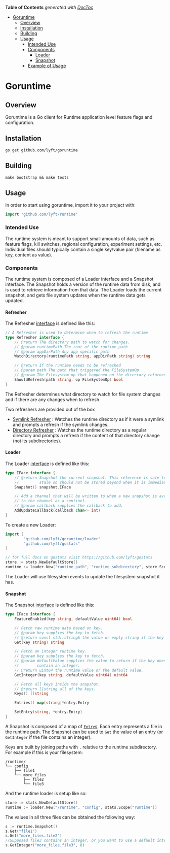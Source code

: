<!-- START doctoc generated TOC please keep comment here to allow auto update -->
<!-- DON'T EDIT THIS SECTION, INSTEAD RE-RUN doctoc TO UPDATE -->
**Table of Contents**  *generated with [DocToc](https://github.com/thlorenz/doctoc)*

- [Goruntime](#goruntime)
  - [Overview](#overview)
  - [Installation](#installation)
  - [Building](#building)
  - [Usage](#usage)
    - [Intended Use](#intended-use)
    - [Components](#components)
      - [Loader](#loader)
      - [Snapshot](#snapshot)
    - [Example of Usage](#example-of-usage)

<!-- END doctoc generated TOC please keep comment here to allow auto update -->

# Goruntime

## Overview

Goruntime is a Go client for Runtime application level feature flags and configuration.

## Installation

```
go get github.com/lyft/goruntime
```

## Building

```
make bootstrap && make tests
```

## Usage

In order to start using goruntime, import it to your project with:

```Go
import "github.com/lyft/runtime"
```

### Intended Use

The runtime system is meant to support small amounts of data, such
as feature flags, kill switches, regional configuration, experiment
settings, etc.  Individual files should typically contain a single key/value pair
(filename as key, content as value).

### Components

The runtime system is composed of a Loader interface and a Snapshot interface. The Snapshot holds a version of
the runtime data from disk, and is used to retrieve information from that data. The Loader loads the current snapshot, and
gets file system updates when the runtime data gets updated.

#### Refresher
The Refresher [interface](https://github.com/lyft/goruntime/blob/master/loader/refresher_iface.go) is defined like this:

```Go
// A Refresher is used to determine when to refresh the runtime
type Refresher interface {
	// @return The directory path to watch for changes.
	// @param runtimePath The root of the runtime path
	// @param appDirPath Any app specific path
	WatchDirectory(runtimePath string, appDirPath string) string

	// @return If the runtime needs to be refreshed
	// @param path The path that triggered the FileSystemOp
	// @param The Filesystem op that happened on the directory returned from WatchDirectory
	ShouldRefresh(path string, op FileSystemOp) bool
}
```

The Refresher determines what directory to watch for file system changes and if there are any changes when to refresh.

Two refreshers are provided out of the box
* [Symlink Refresher](https://github.com/lyft/goruntime/blob/master/loader/symlink_refresher.go) : Watches the runtime directory as if it were a symlink and prompts a refresh if the symlink changes.
* [Directory Refresher](https://github.com/lyft/goruntime/blob/master/loader/directory_refresher.go) : Watches the runtime directory as a regular directory and prompts a refresh if the content of that directory change (not its subdirectories). 

#### Loader

The Loader [interface](https://github.com/lyft/goruntime/blob/master/loader/iface.go) is defined like this:

```Go
type IFace interface {
	// @return Snapshot the current snapshot. This reference is safe to use forever, but will grow
	//         stale so should not be stored beyond when it is immediately needed.
	Snapshot() snapshot.IFace

	// Add a channel that will be written to when a new snapshot is available. "1" will be written
	// to the channel as a sentinel.
	// @param callback supplies the callback to add.
	AddUpdateCallback(callback chan<- int)
}
```

To create a new Loader:

```Go
import (
        "github.com/lyft/goruntime/loader"
        "github.com/lyft/gostats"
)

// for full docs on gostats visit https://github.com/lyft/gostats
store := stats.NewDefaultStore()
runtime := loader.New("runtime_path", "runtime_subdirectory", store.Scope("runtime"), &DirectoryRefresher{})
```

The Loader will use filesystem events to update the filesystem snapshot it has.

#### Snapshot

The Snapshot [interface](https://github.com/lyft/goruntime/blob/master/snapshot/iface.go) is defined like this:

```Go
type IFace interface {
	FeatureEnabled(key string, defaultValue uint64) bool

	// Fetch raw runtime data based on key.
	// @param key supplies the key to fetch.
	// @return const std::string& the value or empty string if the key does not exist.
	Get(key string) string

	// Fetch an integer runtime key.
	// @param key supplies the key to fetch.
	// @param defaultValue supplies the value to return if the key does not exist or it does not
	//        contain an integer.
	// @return uint64 the runtime value or the default value.
	GetInteger(key string, defaultValue uint64) uint64

	// Fetch all keys inside the snapshot.
	// @return []string all of the keys.
	Keys() []string

	Entries() map[string]*entry.Entry

	SetEntry(string, *entry.Entry)
}
```

A Snapshot is composed of a map of [`Entry`s](https://github.com/lyft/goruntime/blob/master/snapshot/entry/entry.go).
Each entry represents a file in the runtime path. The Snapshot can be used to `Get` the value of an entry (or `GetInteger`
if the file contains an integer).

Keys are built by joining paths with `.` relative to the runtime subdirectory. For example if this is your filesystem:

```
/runtime/
└── config
    ├── file1
    └── more_files
        ├── file2
        └── file3
```

And the runtime loader is setup like so:

```Go
store := stats.NewDefaultStore()
runtime := loader.New("/runtime", "config", stats.Scope("runtime"))
```

The values in all three files can be obtained the following way:

```Go
s := runtime.Snapshot()
s.Get("file1")
s.Get("more_files.file2")
//Supposed file3 contains an integer, or you want to use a default integer if file3 does not contain one
s.GetInteger("more_files.file3", 8)
```
